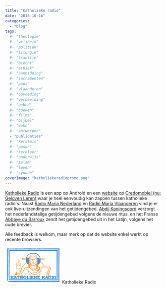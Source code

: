 ```yaml
---
title: "Katholieke radio"
date: "2013-10-16"
categories: 
  - "blog"
tags:
  #- "theologie"
  #- "vrijheid"
  #- "politiek"
  #- "liturgie"
  #- "traditie"
  #- "biecht"
  #- "ethiek"
  #- "aanbidding"
  #- "sacramenten"
  #- "paus"
  #- "vlaanderen"
  #- "opvoeding"
  #- "verbeelding"
  #- "gebed"
  #- "boeken"
  #- "films"
  #- "bijbel"
  #- "woke"
  #- "antwerpen"
  - "publicaties"
  #- "kerstmis"
  #- "pasen"
  #- "kerkleer"
  #- "onderwijs"
  #- "islam"
  #- "leven"
  #- "synode"
coverImage: "katholiekeradiopromo.png"
---
```


[Katholieke Radio](https://play.google.com/store/apps/details?id=net.credomobiel.katholiekeradio) is een app op Android en een [website](http://radio.gelovenleren.net) op [Credomobiel (nu: Geloven Leren)](http://gelovenleren.net/) waar je heel eenvoudig kan zappen tussen katholieke radio's. Naast [Radio Maria Nederland](http://www.radiomaria.nl/) en [Radio Maria Vlaanderen](http://www.radiomaria.be/) vind je er ook live-uitzendingen van het getijdengebed. [Abdij Koningsoord](http://www.koningsoord.org/getijden/) verzorgt het nederlandstalige getijdengebed volgens de nieuwe ritus, en het Franse [Abbaye du Barroux](http://www.barroux.org/fr/liturgie/ecoutez-nos-offices.html) zendt het getijdengebed uit in het Latijn, volgens het oude brevier.

Alle feedback is welkom, maar merk op dat de website enkel werkt op recente browsers.

[![Katholieke Radio](images/katholiekeradiopromo.png)](https://play.google.com/store/apps/details?id=net.credomobiel.katholiekeradio) Katholieke Radio
